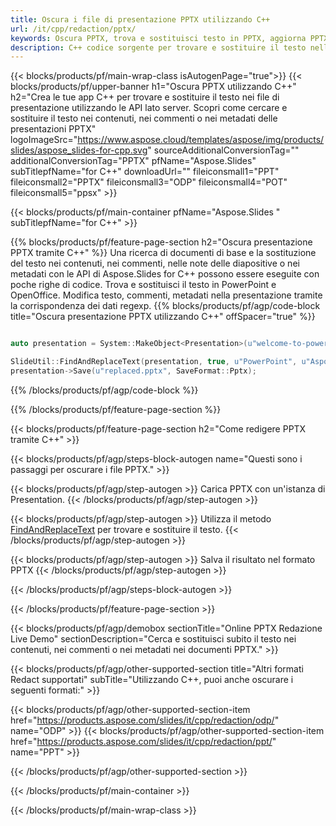 ```yaml
---
title: Oscura i file di presentazione PPTX utilizzando C++
url: /it/cpp/redaction/pptx/
keywords: Oscura PPTX, trova e sostituisci testo in PPTX, aggiorna PPTX Presentazione
description: C++ codice sorgente per trovare e sostituire il testo nella presentazione PPTX.
---
```


{{< blocks/products/pf/main-wrap-class isAutogenPage="true">}}
{{< blocks/products/pf/upper-banner h1="Oscura PPTX utilizzando C++" h2="Crea le tue app C++ per trovare e sostituire il testo nei file di presentazione utilizzando le API lato server. Scopri come cercare e sostituire il testo nei contenuti, nei commenti o nei metadati delle presentazioni PPTX" logoImageSrc="https://www.aspose.cloud/templates/aspose/img/products/slides/aspose_slides-for-cpp.svg" sourceAdditionalConversionTag="" additionalConversionTag="PPTX" pfName="Aspose.Slides" subTitlepfName="for C++" downloadUrl="" fileiconsmall1="PPT" fileiconsmall2="PPTX" fileiconsmall3="ODP" fileiconsmall4="POT" fileiconsmall5="ppsx" >}}

{{< blocks/products/pf/main-container pfName="Aspose.Slides " subTitlepfName="for C++" >}}

{{% blocks/products/pf/feature-page-section  h2="Oscura presentazione PPTX tramite C++" %}}
Una ricerca di documenti di base e la sostituzione del testo nei contenuti, nei commenti, nelle note delle diapositive o nei metadati con le API di Aspose.Slides for C++ possono essere eseguite con poche righe di codice. Trova e sostituisci il testo in PowerPoint e OpenOffice. Modifica testo, commenti, metadati nella presentazione tramite la corrispondenza dei dati regexp.
{{% blocks/products/pf/agp/code-block title="Oscura presentazione PPTX utilizzando C++" offSpacer="true" %}}

```cpp

auto presentation = System::MakeObject<Presentation>(u"welcome-to-powerpoint.pptx");

SlideUtil::FindAndReplaceText(presentation, true, u"PowerPoint", u"Aspose.Slides", nullptr);
presentation->Save(u"replaced.pptx", SaveFormat::Pptx);	
```

{{% /blocks/products/pf/agp/code-block %}}

{{% /blocks/products/pf/feature-page-section %}}

{{< blocks/products/pf/feature-page-section  h2="Come redigere PPTX tramite C++" >}}

{{< blocks/products/pf/agp/steps-block-autogen name="Questi sono i passaggi per oscurare i file PPTX." >}}

{{< blocks/products/pf/agp/step-autogen >}}
Carica PPTX con un'istanza di Presentation.
{{< /blocks/products/pf/agp/step-autogen >}}

{{< blocks/products/pf/agp/step-autogen >}}
Utilizza il metodo [FindAndReplaceText](https://reference.aspose.com/slides/cpp/aspose.slides.util/slideutil/findandreplacetext/) per trovare e sostituire il testo.
{{< /blocks/products/pf/agp/step-autogen >}}

{{< blocks/products/pf/agp/step-autogen >}}
Salva il risultato nel formato PPTX
{{< /blocks/products/pf/agp/step-autogen >}}

{{< /blocks/products/pf/agp/steps-block-autogen >}}

{{< /blocks/products/pf/feature-page-section >}}

{{< blocks/products/pf/agp/demobox sectionTitle="Online PPTX Redazione Live Demo" sectionDescription="Cerca e sostituisci subito il testo nei contenuti, nei commenti o nei metadati nei documenti PPTX." >}}

{{< blocks/products/pf/agp/other-supported-section title="Altri formati Redact supportati" subTitle="Utilizzando C++, puoi anche oscurare i seguenti formati:" >}}

{{< blocks/products/pf/agp/other-supported-section-item href="https://products.aspose.com/slides/it/cpp/redaction/odp/" name="ODP" >}}
{{< blocks/products/pf/agp/other-supported-section-item href="https://products.aspose.com/slides/it/cpp/redaction/ppt/" name="PPT" >}}


{{< /blocks/products/pf/agp/other-supported-section >}}

{{< /blocks/products/pf/main-container >}}
    
{{< /blocks/products/pf/main-wrap-class >}}
